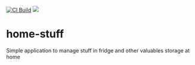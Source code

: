 [![CI Build](https://github.com/pengwin/home-stuff/actions/workflows/ci.yml/badge.svg)](https://github.com/pengwin/home-stuff/actions/workflows/ci.yml)
![](https://img.shields.io/badge/Coverage-75%25-5A7302.svg?prefix=$branches$)


# home-stuff
Simple application to manage stuff in fridge and other valuables storage at home

